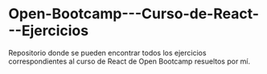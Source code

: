 # Open-Bootcamp---Curso-de-React---Ejercicios
Repositorio donde se pueden encontrar todos los ejercicios correspondientes al curso de React de Open Bootcamp resueltos por mí. 
